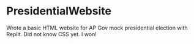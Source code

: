# PresidentialWebsite

Wrote a basic HTML website for AP Gov mock presidential election with Replit. Did not know CSS yet. I won!
